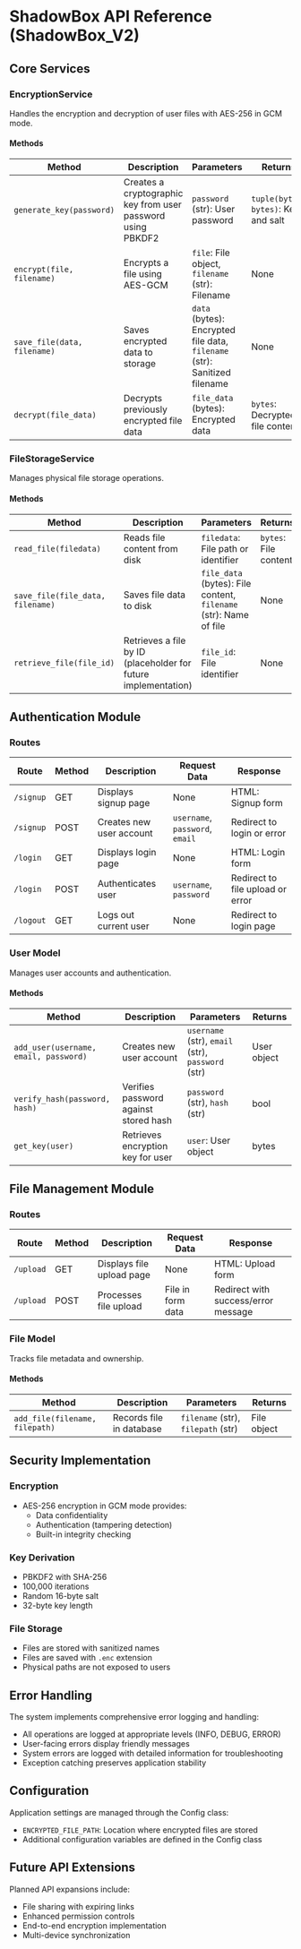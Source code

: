 # ShadowBox API Reference (ShadowBox_V2)

## Core Services

### EncryptionService

Handles the encryption and decryption of user files with AES-256 in GCM mode.

#### Methods

| Method | Description | Parameters | Returns |
|--------|-------------|------------|---------|
| `generate_key(password)` | Creates a cryptographic key from user password using PBKDF2 | `password` (str): User password | `tuple(bytes, bytes)`: Key and salt |
| `encrypt(file, filename)` | Encrypts a file using AES-GCM | `file`: File object, `filename` (str): Filename | None |
| `save_file(data, filename)` | Saves encrypted data to storage | `data` (bytes): Encrypted file data, `filename` (str): Sanitized filename | None |
| `decrypt(file_data)` | Decrypts previously encrypted file data | `file_data` (bytes): Encrypted data | `bytes`: Decrypted file content |

### FileStorageService

Manages physical file storage operations.

#### Methods

| Method | Description | Parameters | Returns |
|--------|-------------|------------|---------|
| `read_file(filedata)` | Reads file content from disk | `filedata`: File path or identifier | `bytes`: File content |
| `save_file(file_data, filename)` | Saves file data to disk | `file_data` (bytes): File content, `filename` (str): Name of file | None |
| `retrieve_file(file_id)` | Retrieves a file by ID (placeholder for future implementation) | `file_id`: File identifier | None |

## Authentication Module

### Routes

| Route | Method | Description | Request Data | Response |
|-------|--------|-------------|-------------|----------|
| `/signup` | GET | Displays signup page | None | HTML: Signup form |
| `/signup` | POST | Creates new user account | `username`, `password`, `email` | Redirect to login or error |
| `/login` | GET | Displays login page | None | HTML: Login form |
| `/login` | POST | Authenticates user | `username`, `password` | Redirect to file upload or error |
| `/logout` | GET | Logs out current user | None | Redirect to login page |

### User Model

Manages user accounts and authentication.

#### Methods

| Method | Description | Parameters | Returns |
|--------|-------------|------------|---------|
| `add_user(username, email, password)` | Creates new user account | `username` (str), `email` (str), `password` (str) | User object |
| `verify_hash(password, hash)` | Verifies password against stored hash | `password` (str), `hash` (str) | bool |
| `get_key(user)` | Retrieves encryption key for user | `user`: User object | bytes |

## File Management Module

### Routes

| Route | Method | Description | Request Data | Response |
|-------|--------|-------------|-------------|----------|
| `/upload` | GET | Displays file upload page | None | HTML: Upload form |
| `/upload` | POST | Processes file upload | File in form data | Redirect with success/error message |

### File Model

Tracks file metadata and ownership.

#### Methods

| Method | Description | Parameters | Returns |
|--------|-------------|------------|---------|
| `add_file(filename, filepath)` | Records file in database | `filename` (str), `filepath` (str) | File object |

## Security Implementation

### Encryption

- AES-256 encryption in GCM mode provides:
  - Data confidentiality
  - Authentication (tampering detection)
  - Built-in integrity checking

### Key Derivation

- PBKDF2 with SHA-256
- 100,000 iterations
- Random 16-byte salt
- 32-byte key length

### File Storage

- Files are stored with sanitized names
- Files are saved with `.enc` extension
- Physical paths are not exposed to users

## Error Handling

The system implements comprehensive error logging and handling:

- All operations are logged at appropriate levels (INFO, DEBUG, ERROR)
- User-facing errors display friendly messages
- System errors are logged with detailed information for troubleshooting
- Exception catching preserves application stability

## Configuration

Application settings are managed through the Config class:
- `ENCRYPTED_FILE_PATH`: Location where encrypted files are stored
- Additional configuration variables are defined in the Config class

## Future API Extensions

Planned API expansions include:
- File sharing with expiring links
- Enhanced permission controls
- End-to-end encryption implementation
- Multi-device synchronization
